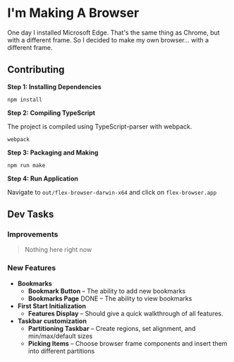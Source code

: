 # I'm Making A Browser

One day I installed Microsoft Edge. That's the same thing as Chrome, but with a different frame. So I decided to make my own browser... with a different frame.

## Contributing

**Step 1: Installing Dependencies**

```
npm install
```

**Step 2: Compiling TypeScript**

The project is compiled using TypeScript-parser with webpack.

```
webpack
```

**Step 3: Packaging and Making**

```
npm run make
```

**Step 4: Run Application**

Navigate to `out/flex-browser-darwin-x64` and click on `flex-browser.app`

## Dev Tasks

### Improvements

> Nothing here right now

### New Features

-   **Bookmarks**
    -   **Bookmark Button** – The ability to add new bookmarks
    -   **Bookmarks Page** DONE – The ability to view bookmarks
-   **First Start Initialization**
    -   **Features Display** – Should give a quick walkthrough of all features.
-   **Taskbar customization**
    -   **Partitioning Taskbar** – Create regions, set alignment, and min/max/default sizes
    -   **Picking Items** – Choose browser frame components and insert them into different partitions
